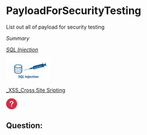 # PayloadForSecurityTesting
List out all of payload for security testing

*Summary*

[_SQL Injection_](SQLInjection.md)

<img src="sql injection.png" width="120">

[_XSS_Cross Site Sripting](XSS.md)

<img src="icon.png" width="30">

## Question:



